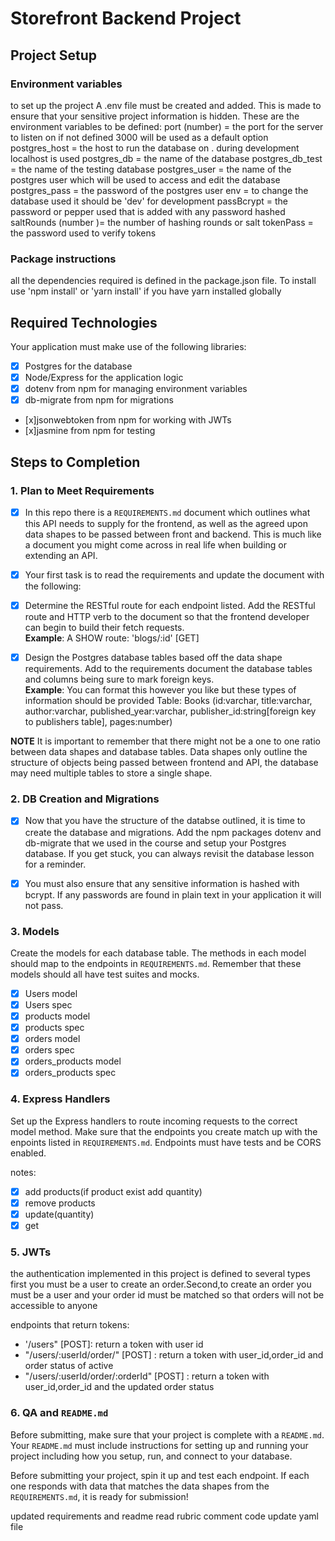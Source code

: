 # Storefront Backend Project

## Project Setup

### Environment variables

to set up the project A .env file must be created and added. This is made to ensure that your sensitive project information is hidden.
These are the environment variables to be defined:
port (number) = the port for the server to listen on if not defined 3000 will be used as a default option
postgres_host = the host to run the database on . during development localhost is used
postgres_db = the name of the database
postgres_db_test = the name of the testing database
postgres_user = the name of the postgres user which will be used to access and edit the database
postgres_pass = the password of the postgres user
env = to change the database used it should be 'dev' for development
passBcrypt = the password or pepper used that is added with any password hashed
saltRounds (number )= the number of hashing rounds or salt
tokenPass = the password used to verify tokens

### Package instructions

all the dependencies required is defined in the package.json file. To install use 'npm install' or 'yarn install' if you have yarn installed globally

## Required Technologies

Your application must make use of the following libraries:

- [x] Postgres for the database
- [x] Node/Express for the application logic
- [x] dotenv from npm for managing environment variables
- [x] db-migrate from npm for migrations
- [x]jsonwebtoken from npm for working with JWTs
- [x]jasmine from npm for testing

## Steps to Completion

### 1. Plan to Meet Requirements

- [x] In this repo there is a `REQUIREMENTS.md` document which outlines what this API needs to supply for the frontend, as well as the agreed upon data shapes to be passed between front and backend. This is much like a document you might come across in real life when building or extending an API.

- [x] Your first task is to read the requirements and update the document with the following:

- [x] Determine the RESTful route for each endpoint listed. Add the RESTful route and HTTP verb to the document so that the frontend developer can begin to build their fetch requests.  
       **Example**: A SHOW route: 'blogs/:id' [GET]

- [x] Design the Postgres database tables based off the data shape requirements. Add to the requirements document the database tables and columns being sure to mark foreign keys.  
       **Example**: You can format this however you like but these types of information should be provided
      Table: Books (id:varchar, title:varchar, author:varchar, published_year:varchar, publisher_id:string[foreign key to publishers table], pages:number)

**NOTE** It is important to remember that there might not be a one to one ratio between data shapes and database tables. Data shapes only outline the structure of objects being passed between frontend and API, the database may need multiple tables to store a single shape.

### 2. DB Creation and Migrations

- [x] Now that you have the structure of the databse outlined, it is time to create the database and migrations. Add the npm packages dotenv and db-migrate that we used in the course and setup your Postgres database. If you get stuck, you can always revisit the database lesson for a reminder.

- [x] You must also ensure that any sensitive information is hashed with bcrypt. If any passwords are found in plain text in your application it will not pass.

### 3. Models

Create the models for each database table. The methods in each model should map to the endpoints in `REQUIREMENTS.md`. Remember that these models should all have test suites and mocks.

- [x] Users model
- [x] Users spec
- [x] products model
- [x] products spec
- [x] orders model
- [x] orders spec
- [x] orders_products model
- [x] orders_products spec

### 4. Express Handlers

Set up the Express handlers to route incoming requests to the correct model method. Make sure that the endpoints you create match up with the enpoints listed in `REQUIREMENTS.md`. Endpoints must have tests and be CORS enabled.

notes:

- [x] add products(if product exist add quantity)
- [x] remove products
- [x] update(quantity)
- [x] get

### 5. JWTs

the authentication implemented in this project is defined to several types first you must be a user to create an order.Second,to create an order you must be a user and your order id must be matched so that orders will not be accessible to anyone

endpoints that return tokens:

- '/users" [POST]: return a token with user id
- "/users/:userId/order/" [POST] : return a token with user_id,order_id and order status of active
- "/users/:userId/order/:orderId" [POST] : return a token with user_id,order_id and the updated order status

### 6. QA and `README.md`

Before submitting, make sure that your project is complete with a `README.md`. Your `README.md` must include instructions for setting up and running your project including how you setup, run, and connect to your database.

Before submitting your project, spin it up and test each endpoint. If each one responds with data that matches the data shapes from the `REQUIREMENTS.md`, it is ready for submission!

updated requirements and readme
read rubric
comment code
update yaml file
